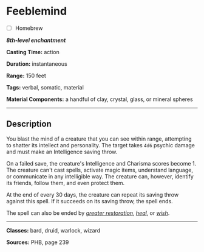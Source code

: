 # Feeblemind

- [ ] Homebrew

***8th-level enchantment***

**Casting Time:** action

**Duration:** instantaneous

**Range:** 150 feet

**Tags:** verbal, somatic, material

**Material Components:** a handful of clay, crystal, glass, or mineral spheres

---

## Description
You blast the mind of a creature that you can see within range, attempting to shatter its intellect and personality.
The target takes `4d6` psychic damage and must make an Intelligence saving throw.

On a failed save, the creature's Intelligence and Charisma scores become 1.
The creature can't cast spells, activate magic items, understand language, or communicate in any intelligible way.
The creature can, however, identify its friends, follow them, and even protect them.

At the end of every 30 days, the creature can repeat its saving throw against this spell.
If it succeeds on its saving throw, the spell ends.

The spell can also be ended by [*greater restoration*](./greater-restoration), [*heal*](./heal), or [*wish*](./wish).

---

**Classes:** bard, druid, warlock, wizard

**Sources:** PHB, page 239
